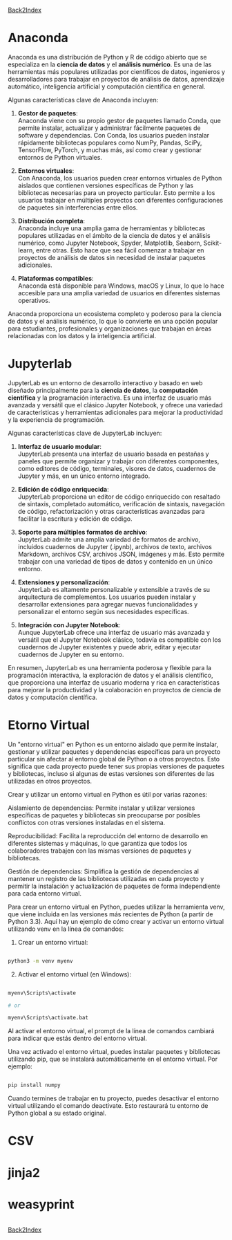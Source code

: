 [Back2Index](https://github.com/jdmc/learning/blob/master/notes.md) 

# Anaconda

Anaconda es una distribución de Python y R de código abierto que se especializa en la **ciencia de datos** y el **análisis numérico**. Es una de las herramientas más populares utilizadas por científicos de datos, ingenieros y desarrolladores para trabajar en proyectos de análisis de datos, aprendizaje automático, inteligencia artificial y computación científica en general.

Algunas características clave de Anaconda incluyen:

1. **Gestor de paquetes**:     
  Anaconda viene con su propio gestor de paquetes llamado Conda, que permite instalar, actualizar y administrar fácilmente paquetes de software y dependencias. Con Conda, los usuarios pueden instalar rápidamente bibliotecas populares como NumPy, Pandas, SciPy, TensorFlow, PyTorch, y muchas más, así como crear y gestionar entornos de Python virtuales.

2. **Entornos virtuales**:     
  Con Anaconda, los usuarios pueden crear entornos virtuales de Python aislados que contienen versiones específicas de Python y las bibliotecas necesarias para un proyecto particular. Esto permite a los usuarios trabajar en múltiples proyectos con diferentes configuraciones de paquetes sin interferencias entre ellos.

3. **Distribución completa**:     
  Anaconda incluye una amplia gama de herramientas y bibliotecas populares utilizadas en el ámbito de la ciencia de datos y el análisis numérico, como Jupyter Notebook, Spyder, Matplotlib, Seaborn, Scikit-learn, entre otras. Esto hace que sea fácil comenzar a trabajar en proyectos de análisis de datos sin necesidad de instalar paquetes adicionales.

4. **Plataformas compatibles**:     
  Anaconda está disponible para Windows, macOS y Linux, lo que lo hace accesible para una amplia variedad de usuarios en diferentes sistemas operativos.

Anaconda proporciona un ecosistema completo y poderoso para la ciencia de datos y el análisis numérico, lo que lo convierte en una opción popular para estudiantes, profesionales y organizaciones que trabajan en áreas relacionadas con los datos y la inteligencia artificial.

# Jupyterlab

JupyterLab es un entorno de desarrollo interactivo y basado en web diseñado principalmente para la **ciencia de datos**, la **computación científica** y la programación interactiva. Es una interfaz de usuario más avanzada y versátil que el clásico Jupyter Notebook, y ofrece una variedad de características y herramientas adicionales para mejorar la productividad y la experiencia de programación.

Algunas características clave de JupyterLab incluyen:

1. **Interfaz de usuario modular**:     
  JupyterLab presenta una interfaz de usuario basada en pestañas y paneles que permite organizar y trabajar con diferentes componentes, como editores de código, terminales, visores de datos, cuadernos de Jupyter y más, en un único entorno integrado.

2. **Edición de código enriquecida**:     
  JupyterLab proporciona un editor de código enriquecido con resaltado de sintaxis, completado automático, verificación de sintaxis, navegación de código, refactorización y otras características avanzadas para facilitar la escritura y edición de código.

3. **Soporte para múltiples formatos de archivo**:     
  JupyterLab admite una amplia variedad de formatos de archivo, incluidos cuadernos de Jupyter (.ipynb), archivos de texto, archivos Markdown, archivos CSV, archivos JSON, imágenes y más. Esto permite trabajar con una variedad de tipos de datos y contenido en un único entorno.

4. **Extensiones y personalización**:     
  JupyterLab es altamente personalizable y extensible a través de su arquitectura de complementos. Los usuarios pueden instalar y desarrollar extensiones para agregar nuevas funcionalidades y personalizar el entorno según sus necesidades específicas.

5. **Integración con Jupyter Notebook**:     
  Aunque JupyterLab ofrece una interfaz de usuario más avanzada y versátil que el Jupyter Notebook clásico, todavía es compatible con los cuadernos de Jupyter existentes y puede abrir, editar y ejecutar cuadernos de Jupyter en su entorno.

En resumen, JupyterLab es una herramienta poderosa y flexible para la programación interactiva, la exploración de datos y el análisis científico, que proporciona una interfaz de usuario moderna y rica en características para mejorar la productividad y la colaboración en proyectos de ciencia de datos y computación científica.

# Etorno Virtual

Un "entorno virtual" en Python es un entorno aislado que permite instalar, gestionar y utilizar paquetes y dependencias específicas para un proyecto particular sin afectar al entorno global de Python o a otros proyectos. Esto significa que cada proyecto puede tener sus propias versiones de paquetes y bibliotecas, incluso si algunas de estas versiones son diferentes de las utilizadas en otros proyectos.

Crear y utilizar un entorno virtual en Python es útil por varias razones:

Aislamiento de dependencias: Permite instalar y utilizar versiones específicas de paquetes y bibliotecas sin preocuparse por posibles conflictos con otras versiones instaladas en el sistema.

Reproducibilidad: Facilita la reproducción del entorno de desarrollo en diferentes sistemas y máquinas, lo que garantiza que todos los colaboradores trabajen con las mismas versiones de paquetes y bibliotecas.

Gestión de dependencias: Simplifica la gestión de dependencias al mantener un registro de las bibliotecas utilizadas en cada proyecto y permitir la instalación y actualización de paquetes de forma independiente para cada entorno virtual.

Para crear un entorno virtual en Python, puedes utilizar la herramienta venv, que viene incluida en las versiones más recientes de Python (a partir de Python 3.3). Aquí hay un ejemplo de cómo crear y activar un entorno virtual utilizando venv en la línea de comandos:


1. Crear un entorno virtual:

```bash

python3 -m venv myenv

```


2. Activar el entorno virtual (en Windows):

```bash

myenv\Scripts\activate

# or 

myenv\Scripts\activate.bat

```

Al activar el entorno virtual, el prompt de la línea de comandos cambiará para indicar que estás dentro del entorno virtual.

Una vez activado el entorno virtual, puedes instalar paquetes y bibliotecas utilizando pip, que se instalará automáticamente en el entorno virtual. Por ejemplo:

```bash

pip install numpy

```
Cuando termines de trabajar en tu proyecto, puedes desactivar el entorno virtual utilizando el comando deactivate. Esto restaurará tu entorno de Python global a su estado original.


# CSV

# jinja2

# weasyprint

```bash

```
[Back2Index](https://github.com/jdmc/learning/blob/master/notes.md) 


